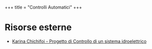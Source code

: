 +++
title = "Controlli Automatici"
+++

# Risorse esterne

- [Karina Chichifoi - Progetto di Controllo di un sistema idroelettrico](https://github.com/TryKatChup/controllo_sistema_idroelettrico)

